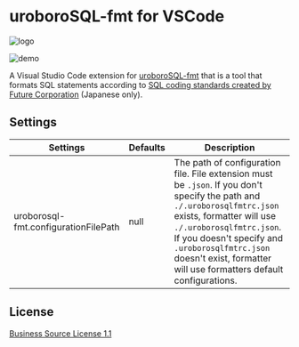 # uroboroSQL-fmt for VSCode

![logo](https://github.com/future-architect/vscode-uroborosql-fmt/tree/main/images/logo.png)

![demo](https://github.com/future-architect/vscode-uroborosql-fmt/tree/main/images/demo.gif)

A Visual Studio Code extension for [uroboroSQL-fmt](https://github.com/future-architect/uroborosql-fmt) that is a tool that formats SQL statements according to [SQL coding standards created by Future Corporation](https://future-architect.github.io/coding-standards/documents/forSQL/SQL%E3%82%B3%E3%83%BC%E3%83%87%E3%82%A3%E3%83%B3%E3%82%B0%E8%A6%8F%E7%B4%84%EF%BC%88PostgreSQL%EF%BC%89.html) (Japanese only).

## Settings

| Settings | Defaults | Description |
| -------- | -------- | ----------- |
| uroborosql-fmt.configurationFilePath | null | The path of configuration file. File extension must be `.json`. If you don't specify the path and `./.uroborosqlfmtrc.json` exists, formatter will use `./.uroborosqlfmtrc.json`. If you doesn't specify and `.uroborosqlfmtrc.json` doesn't exist, formatter will use formatters default configurations. |

## License

[Business Source License 1.1](https://github.com/future-architect/vscode-uroborosql-fmt/blob/main/LICENSE)
